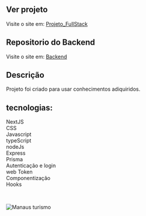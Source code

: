 ## Ver projeto
Visite o site em: [Projeto_FullStack](https://frontend-test-orpin.vercel.app)

## Repositorio do Backend

Visite o site em: [Backend](https://github.com/Thiagoibiapina2/backendTest)

## Descrição

Projeto foi criado para usar conhecimentos adiquiridos.

## tecnologias:
NextJS<br>
CSS<br>
Javascript<br>
typeScript<br>
nodeJs<br>
Express<br>
Prisma<br>
Autenticação e login<br>
web Token<br>
Componentização<br>
Hooks

<br>

<Image
  src="./public/images/fullstack.jpg"
  alt="Manaus turismo"
  width={500}
  height={500}
/>

